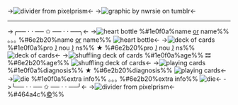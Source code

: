 ->![divider from pixelprism](https://file.garden/ZRa40spOlUzNliEM/graphics/dividers/filtered/skk%20dotted%20border%20top.png)<-
->![graphic by nwrsie on tumblr](https://file.garden/ZRa40spOlUzNliEM/graphics/pngs/templates/bungou%20stray%20dogs/ships/soukoku/skk%20graphic%20png%201-4%20gif.gif)<-
***
->╭── ⋅ ⋅ ── ✩ ── ⋅ ⋅ ──╮<-
->![heart bottle](https://file.garden/ZRa40spOlUzNliEM/graphics/pixels/filtered/IMG_2879_DAZAI.gif) %#1e0f0a%name [or](https://rentry.org/cybertemplates-soukoku) name%% ｡｡｡ %#6e2b20%name [or](https://rentry.org/cybertemplates-soukoku) name%% ![heart bottle](https://file.garden/ZRa40spOlUzNliEM/graphics/pixels/filtered/IMG_2879_CHUUYA.gif)<-
->![deck of cards](https://file.garden/ZRa40spOlUzNliEM/graphics/pixels/filtered/IMG_1251_DAZAI.gif) %#1e0f0a%pro *[)](https://rentry.org/cybertemplates-soukoku)* nou *[)](https://rentry.org/cybertemplates-soukoku)* ns%% ★ %#6e2b20%pro *[)](https://rentry.org/cybertemplates-soukoku)* nou *[)](https://rentry.org/cybertemplates-soukoku)* ns%% ![deck of cards](https://file.garden/ZRa40spOlUzNliEM/graphics/pixels/filtered/IMG_1251_CHUUYA.gif)<-
->![shuffling deck of cards](https://file.garden/ZRa40spOlUzNliEM/graphics/pixels/filtered/IMG_1249_DAZAI.gif) %#1e0f0a%age%% ʬʬ %#6e2b20%age%% ![shuffling deck of cards](https://file.garden/ZRa40spOlUzNliEM/graphics/pixels/filtered/IMG_1249_CHUUYA.gif)<-
->![playing cards](https://file.garden/ZRa40spOlUzNliEM/graphics/pixels/filtered/IMG_1250_DAZAI.gif) %#1e0f0a%diagnosis%% ★ %#6e2b20%diagnosis%% ![playing cards](https://file.garden/ZRa40spOlUzNliEM/graphics/pixels/filtered/IMG_1250_CHUUYA.gif)<-
->![die](https://file.garden/ZRa40spOlUzNliEM/graphics/pixels/filtered/IMG_2878_DAZAI.gif) %#1e0f0a%extra info%% ｡｡｡ %#6e2b20%extra info%% ![die](https://file.garden/ZRa40spOlUzNliEM/graphics/pixels/filtered/IMG_2878_CHUUYA.gif)<-
->╰── ⋅ ⋅ ── ✩ ── ⋅ ⋅ ──╯<-
->![divider from pixelprism](https://file.garden/ZRa40spOlUzNliEM/graphics/dividers/filtered/skk%20dotted%20border%20bottom.png)<-
%#464a4c%[©](https://www.tumblr.com/nwrsie)%%